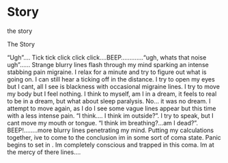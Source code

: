 # Story
the story

The Story

“Ugh”…. Tick tick click click click….BEEP………….“ugh, whats that noise ugh”…… Strange blurry lines flash through my mind sparking an intense stabbing pain migraine. I relax for a minute and try to figure out what is going on. I can still hear a ticking off in the distance. I try to open my eyes but I cant, all I see is blackness with occasional migraine lines. I try to move my body but I feel nothing. I think to myself, am I in a dream, it feels to real to be in a dream, but what about sleep paralysis. No… it was no dream. I attempt to move again, as I do I see some vague lines appear but this time with a less intense pain. “I think…. I think im outside?”. I try to speak, but I cant move my mouth or tongue. “I think im breathing?...am I dead?”. BEEP!……..more blurry lines penetrating my mind. Putting my calculations together, ive to come to the conclusion im in some sort of coma state. Panic begins to set in . Im completely conscious and trapped in this coma. Im at the mercy of there lines….
